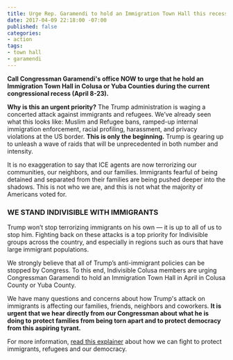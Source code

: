```yaml
---
title: Urge Rep. Garamendi to hold an Immigration Town Hall this recess
date: 2017-04-09 22:18:00 -07:00
published: false
categories:
- action
tags:
- town hall
- garamendi
---
```


**Call Congressman Garamendi's office NOW to urge that he hold an Immigration Town Hall in Colusa or Yuba Counties during the current congressional recess (April 8-23).**

**Why is this an urgent priority?** The Trump administration is waging a concerted attack against immigrants and refugees. We’ve already seen what this looks like: Muslim and Refugee bans, ramped-up internal immigration enforcement, racial profiling, harassment, and privacy violations at the US border. **This is only the beginning.** Trump is gearing up to unleash a wave of raids that will be unprecedented in both number and intensity.

It is no exaggeration to say that ICE agents are now terrorizing our communities, our neighbors, and our families. Immigrants fearful of being detained and separated from their families are being pushed deeper into the shadows. This is not who we are, and this is not what the majority of Americans voted for.

### WE STAND INDIVISIBLE WITH IMMIGRANTS

Trump won’t stop terrorizing immigrants on his own — it is up to all of us to stop him. Fighting back on these attacks is a top priority for Indivisible groups across the country, and especially in regions such as ours that have large immigrant populations. 

We strongly believe that all of Trump’s anti-immigrant policies can be stopped by Congress. To this end, Indivisible Colusa members are urging Congressman Garamendi to hold an Immigration Town Hall in April in Colusa County or Yuba County. 

We have many questions and concerns about how Trump's attack on immigrants is affecting our families, friends, neighbors and coworkers. **It is urgent that we hear directly from our Congressman about what he is doing to protect families from being torn apart and to protect democracy from this aspiring tyrant.** 

For more information, [read this explainer](https://www.indivisibleguide.com/resource/response-to-immigration-raids-and-other-attacks-against-immigrants-and-refugees/) about how we can fight to protect immigrants, refugees and our democracy.